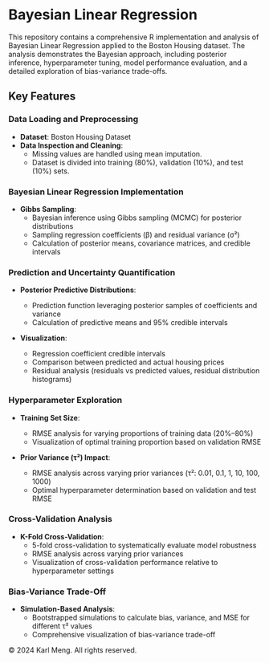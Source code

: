 # Bayesian Linear Regression

This repository contains a comprehensive R implementation and analysis of Bayesian Linear Regression applied to the Boston Housing dataset. The analysis demonstrates the Bayesian approach, including posterior inference, hyperparameter tuning, model performance evaluation, and a detailed exploration of bias-variance trade-offs.

## Key Features

### Data Loading and Preprocessing

- **Dataset**: Boston Housing Dataset
- **Data Inspection and Cleaning**:
  - Missing values are handled using mean imputation.
  - Dataset is divided into training (80%), validation (10%), and test (10%) sets.

### Bayesian Linear Regression Implementation

- **Gibbs Sampling**:
  - Bayesian inference using Gibbs sampling (MCMC) for posterior distributions
  - Sampling regression coefficients (β) and residual variance (σ²)
  - Calculation of posterior means, covariance matrices, and credible intervals

### Prediction and Uncertainty Quantification

- **Posterior Predictive Distributions**:
  - Prediction function leveraging posterior samples of coefficients and variance
  - Calculation of predictive means and 95% credible intervals

- **Visualization**:
  - Regression coefficient credible intervals
  - Comparison between predicted and actual housing prices
  - Residual analysis (residuals vs predicted values, residual distribution histograms)

### Hyperparameter Exploration

- **Training Set Size**:
  - RMSE analysis for varying proportions of training data (20%–80%)
  - Visualization of optimal training proportion based on validation RMSE

- **Prior Variance (τ²) Impact**:
  - RMSE analysis across varying prior variances (τ²: 0.01, 0.1, 1, 10, 100, 1000)
  - Optimal hyperparameter determination based on validation and test RMSE

### Cross-Validation Analysis

- **K-Fold Cross-Validation**:
  - 5-fold cross-validation to systematically evaluate model robustness
  - RMSE analysis across varying prior variances
  - Visualization of cross-validation performance relative to hyperparameter settings

### Bias-Variance Trade-Off

- **Simulation-Based Analysis**:
  - Bootstrapped simulations to calculate bias, variance, and MSE for different τ² values
  - Comprehensive visualization of bias-variance trade-off


© 2024 Karl Meng. All rights reserved.
